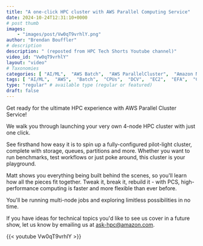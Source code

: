 ```yaml
---
title: "A one-click HPC cluster with AWS Parallel Computing Service"
date: 2024-10-24T12:31:10+0000
# post thumb
images:
    - "images/post/Vw0qT9vrhlY.png"
author: "Brendan Bouffler"
# description
description: " (reposted from HPC Tech Shorts Youtube channel)"
video_id: "Vw0qT9vrhlY"
layout: "video"
# Taxonomies
categories: [ "AI/ML",  "AWS Batch",  "AWS ParallelCluster",  "Amazon NICE DCV",  "Elastic Fabric Adapter",  "Life Sciences", ]
tags: [ "AI/ML",  "AWS",  "Batch",  "CPUs",  "DCV",  "EC2",  "EFA",  "GPUs",  "HPC",  "High Performance Computing",  "Lustre",  "MPI",  "NCCL",  "PCS",  "Parallel Computing Service",  "ParallelCluster",  "Schedulers",  "Storage",  "autoscaling",  "aws batch",  "bioinformatics",  "cloud computing",  "elastic",  "elastic fabric adapter",  "hpc instances",  "infiniband",  "job scheduling",  "one-click",  "scientific computing",  "supercomputing",  "technical computing",  "tightly-coupled",  "virtualization",  "vizualization",  "techshorts", ]
type: "regular" # available type (regular or featured)
draft: false
---
```


Get ready for the ultimate HPC experience with AWS Parallel Cluster Service! 

We walk you through launching your very own 4-node HPC cluster with just one click.

See firsthand how easy it is to spin up a fully-configured pilot-light cluster, complete with storage, queues, partitions and more. Whether you want to run benchmarks, test workflows or just poke around, this cluster is your playground.

Matt shows you everything being built behind the scenes, so you'll learn how all the pieces fit together. Tweak it, break it, rebuild it - with PCS, high-performance computing is faster and more flexible than ever before.

You'll be running multi-node jobs and exploring limitless possibilities in no time.

If you have ideas for technical topics you'd like to see us cover in a future show, let us know by emailing us at ask-hpc@amazon.com.

{{< youtube Vw0qT9vrhlY >}}